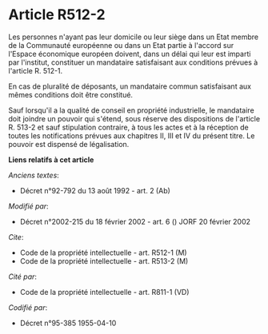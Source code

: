 # Article R512-2

Les personnes n'ayant pas leur domicile ou leur siège dans un Etat membre de la Communauté européenne ou dans un Etat partie
à l'accord sur l'Espace économique européen doivent, dans un délai qui leur est imparti par l'institut, constituer un
mandataire satisfaisant aux conditions prévues à l'article R. 512-1.

En cas de pluralité de déposants, un mandataire commun satisfaisant aux mêmes conditions doit être constitué.

Sauf lorsqu'il a la qualité de conseil en propriété industrielle, le mandataire doit joindre un pouvoir qui s'étend, sous
réserve des dispositions de l'article R. 513-2 et sauf stipulation contraire, à tous les actes et à la réception de toutes
les notifications prévues aux chapitres II, III et IV du présent titre. Le pouvoir est dispensé de légalisation.

**Liens relatifs à cet article**

_Anciens textes_:

  - Décret n°92-792 du 13 août 1992 - art. 2 (Ab)

_Modifié par_:

  - Décret n°2002-215 du 18 février 2002 - art. 6 () JORF 20 février 2002

_Cite_:

  - Code de la propriété intellectuelle - art. R512-1 (M)
  - Code de la propriété intellectuelle - art. R513-2 (M)

_Cité par_:

  - Code de la propriété intellectuelle - art. R811-1 (VD)

_Codifié par_:

  - Décret n°95-385 1955-04-10

